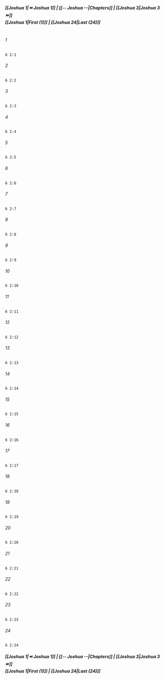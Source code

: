 
##### **[[Joshua 1|⏪ Joshua 1]] | [[-- Joshua --|Chapters]] | [[Joshua 3|Joshua 3 ⏩]]**<br>**[[Joshua 1|First (1)]] | [[Joshua 24|Last (24)]]**<br><br>

###### 1
``` verse
6 2:1
```
###### 2
``` verse
6 2:2
```
###### 3
``` verse
6 2:3
```
###### 4
``` verse
6 2:4
```
###### 5
``` verse
6 2:5
```
###### 6
``` verse
6 2:6
```
###### 7
``` verse
6 2:7
```
###### 8
``` verse
6 2:8
```
###### 9
``` verse
6 2:9
```
###### 10
``` verse
6 2:10
```
###### 11
``` verse
6 2:11
```
###### 12
``` verse
6 2:12
```
###### 13
``` verse
6 2:13
```
###### 14
``` verse
6 2:14
```
###### 15
``` verse
6 2:15
```
###### 16
``` verse
6 2:16
```
###### 17
``` verse
6 2:17
```
###### 18
``` verse
6 2:18
```
###### 19
``` verse
6 2:19
```
###### 20
``` verse
6 2:20
```
###### 21
``` verse
6 2:21
```
###### 22
``` verse
6 2:22
```
###### 23
``` verse
6 2:23
```
###### 24
``` verse
6 2:24
```

##### **[[Joshua 1|⏪ Joshua 1]] | [[-- Joshua --|Chapters]] | [[Joshua 3|Joshua 3 ⏩]]**<br>**[[Joshua 1|First (1)]] | [[Joshua 24|Last (24)]]**
